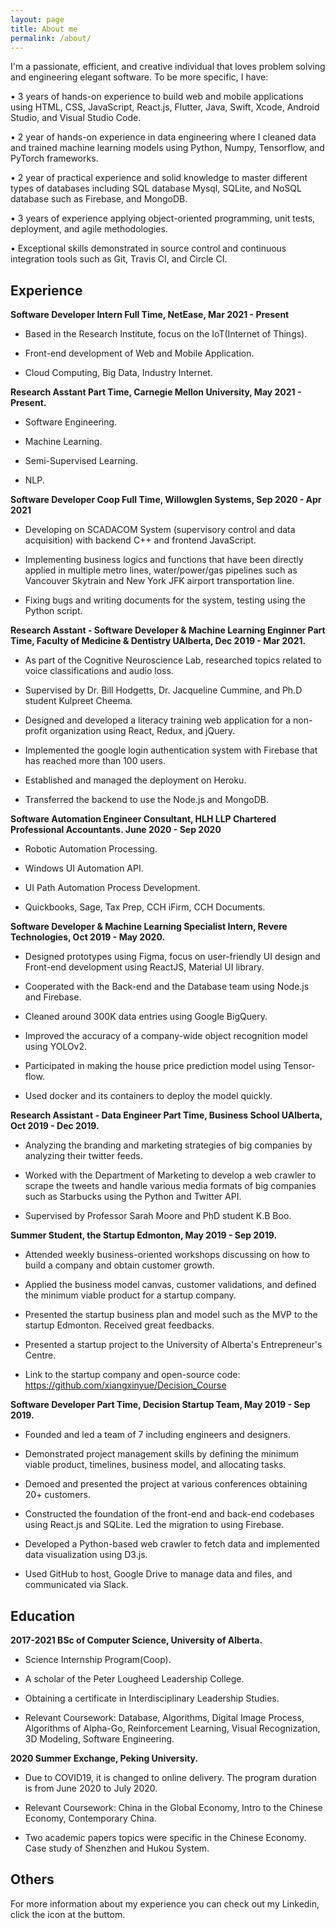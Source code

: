 ```yaml
---
layout: page
title: About me
permalink: /about/
---
```

I'm a passionate, efficient, and creative individual that loves problem solving and engineering elegant software. To be more specific, I have:

• 3 years of hands-on experience to build web and mobile applications using HTML, CSS, JavaScript, React.js, Flutter, Java, Swift, Xcode, Android Studio, and Visual Studio Code.

• 2 year of hands-on experience in data engineering where I cleaned data and trained machine learning models using Python, Numpy, Tensorflow, and PyTorch frameworks.

• 2 year of practical experience and solid knowledge to master different types of databases including SQL database Mysql, SQLite, and NoSQL database such as Firebase, and MongoDB.

• 3 years of experience applying object-oriented programming, unit tests, deployment, and agile methodologies.

• Exceptional skills demonstrated in source control and continuous integration tools such as Git, Travis CI, and Circle CI. 


## Experience

**Software Developer Intern Full Time, NetEase, Mar 2021 - Present**

- Based in the Research Institute, focus on the IoT(Internet of Things).

- Front-end development of Web and Mobile Application.

- Cloud Computing, Big Data, Industry Internet.

**Research Asstant Part Time, Carnegie Mellon University, May 2021 - Present.**

- Software Engineering.

- Machine Learning.

- Semi-Supervised Learning.

- NLP.

**Software Developer Coop Full Time, Willowglen Systems, Sep 2020 - Apr 2021**

- Developing on SCADACOM System (supervisory control and data acquisition) with backend C++ and frontend JavaScript.

- Implementing business logics and functions that have been directly applied in multiple metro lines, water/power/gas pipelines such as Vancouver Skytrain and New York JFK airport transportation line.

- Fixing bugs and writing documents for the system, testing using the Python script.

**Research Asstant - Software Developer & Machine Learning Enginner Part Time, Faculty of Medicine & Dentistry UAlberta, Dec 2019 - Mar 2021.**

- As part of the Cognitive Neuroscience Lab, researched topics related to voice classifications and audio loss.

- Supervised by Dr. Bill Hodgetts, Dr. Jacqueline Cummine, and Ph.D student Kulpreet Cheema.

- Designed and developed a literacy training web application for a non-profit organization using React, Redux, and jQuery.

- Implemented the google login authentication system with Firebase that has reached more than 100 users.

- Established and managed the deployment on Heroku.

- Transferred the backend to use the Node.js and MongoDB.


**Software Automation Engineer Consultant, HLH LLP Chartered Professional Accountants. June 2020 - Sep 2020**

- Robotic Automation Processing.

- Windows UI Automation API.

- UI Path Automation Process Development.

- Quickbooks, Sage, Tax Prep, CCH iFirm, CCH Documents.


**Software Developer & Machine Learning Specialist Intern, Revere Technologies, Oct 2019 - May 2020.**

- Designed prototypes using Figma, focus on user-friendly UI design and Front-end development using ReactJS, Material UI library.

- Cooperated with the Back-end and the Database team using Node.js and Firebase.

- Cleaned around 300K data entries using Google BigQuery.

- Improved the accuracy of a company-wide object recognition model using YOLOv2.

- Participated in making the house price prediction model using Tensor-flow.

- Used docker and its containers to deploy the model quickly.


**Research Assistant - Data Engineer Part Time, Business School UAlberta, Oct 2019 - Dec 2019.**

- Analyzing the branding and marketing strategies of big companies by analyzing their twitter feeds. 

- Worked with the Department of Marketing to develop a web crawler to scrape the tweets and handle various media formats of big companies such as Starbucks using the Python and Twitter API.

- Supervised by Professor Sarah Moore and PhD student K.B Boo.


**Summer Student, the Startup Edmonton, May 2019 - Sep 2019.**

- Attended weekly business-oriented workshops discussing on how to build a company and obtain customer growth. 

- Applied the business model canvas, customer validations, and defined the minimum viable product for a startup company. 

- Presented the startup business plan and model such as the MVP to the startup Edmonton. Received great feedbacks.

- Presented a startup project to the University of Alberta's Entrepreneur's Centre.

- Link to the startup company and open-source code: https://github.com/xiangxinyue/Decision_Course


**Software Developer Part Time, Decision Startup Team, May 2019 - Sep 2019.**

- Founded and led a team of 7 including engineers and designers. 

- Demonstrated project management skills by defining the minimum viable product, timelines, business model, and allocating tasks.

- Demoed and presented the project at various conferences obtaining 20+ customers.

- Constructed the foundation of the front-end and back-end codebases using React.js and SQLite. Led the migration to using Firebase.

- Developed a Python-based web crawler to fetch data and implemented data visualization using D3.js.

- Used GitHub to host, Google Drive to manage data and files, and communicated via Slack.


## Education
**2017-2021 BSc of Computer Science, University of Alberta.**

- Science Internship Program(Coop).

- A scholar of the Peter Lougheed Leadership College.

- Obtaining a certificate in Interdisciplinary Leadership Studies.

- Relevant Coursework: Database, Algorithms, Digital Image Process, Algorithms of Alpha-Go, Reinforcement Learning, Visual Recognization, 3D Modeling, Software Engineering.


**2020 Summer Exchange, Peking University.**

- Due to COVID19, it is changed to online delivery. The program duration is from June 2020 to July 2020.

- Relevant Coursework: China in the Global Economy, Intro to the Chinese Economy, Contemporary China.

- Two academic papers topics were specific in the Chinese Economy. Case study of Shenzhen and Hukou System.

## Others

For more information about my experience you can check out my Linkedin, click the icon at the buttom.



    

